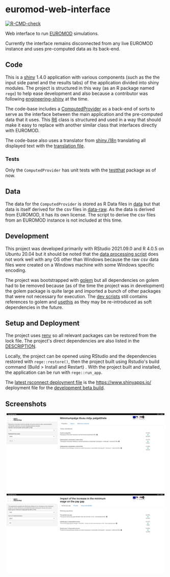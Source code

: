 # euromod-web-interface
<!-- badges: start -->
[![R-CMD-check](https://github.com/kr1stine/euromod-web-interface/workflows/R-CMD-check/badge.svg)](https://github.com/kr1stine/euromod-web-interface/actions)
<!-- badges: end -->
  
Web interface to run [EUROMOD](https://euromod-web.jrc.ec.europa.eu/) simulations.

Currently the interface remains disconnected from any live EUROMOD instance and
uses pre-computed data as its back-end.

## Code

This is a [shiny](https://shiny.rstudio.com/) 1.4.0 application with various
components (such as the the input side panel and the results tabs) of the
application divided into shiny modules. The project is structured in this
way (as an R package named `rege`) to help ease development and also because a contributor was
following [engineering-shiny](https://engineering-shiny.org/) at the time.

The code-base includes a [ComputedProvider](R/ComputedProvider.R) as a back-end of
sorts to serve as the interface between the main application and the pre-computed
data that it uses. This [R6](https://r6.r-lib.org/) class is structured and used
in a way that should make it easy to replace with another similar class that interfaces
directly with EUROMOD.

The code-base also uses a translator from [shiny.i18n](https://github.com/Appsilon/shiny.i18n)
translating all displayed text with the [translation file](inst/extdata/translation.json).

### Tests
Only the `ComputedProvider` has unit tests with the [testthat](https://testthat.r-lib.org/)
package as of now.

## Data
The data for the `ComputedProvider` is stored as R Data files in [data](data/) but
that data is itself derived for the csv files in [data-raw](data-raw). As the data
is derived from EUROMOD, it has its own license. The script to derive the csv files
from an EUROMOD instance is not included at this time.

## Development
This project was developed primarily with RStudio 2021.09.0 and R 4.0.5 on Ubuntu 20.04 but
it should be noted that the [data processing script](data-raw/processing.R) does
not work well with any OS other than Windows because the raw csv data files were
created on a Windows machine with some Windows specific encoding.

The project was bootstrapped with [golem](https://github.com/ThinkR-open/golem)
but all dependencies on golem had to be removed because (as of the time the project was in development) the golem package is quite large
and imported a bunch of other packages that were not necessary for execution. The
[dev scripts](dev/) still contains references to golem and [usethis](https://usethis.r-lib.org/)
as they may be re-introduced as soft dependencies in the future.

## Setup and Deployment
The project uses [renv](https://rstudio.github.io/renv/) so all relevant packages
can be restored from the lock file. The project's direct dependencies are also
listed in the [DESCRIPTION](DESCRIPTION).

Locally, the project can be opened using RStudio and the dependencies restored with
`rege::restore()`, then the project built using Rstudio's build command (Build > Install and Restart)
. With the project built and installed, the application can be run with `rege::run_app`.

The [latest rsconnect deployment file](rsconnect/shinyapps.io/oluwandabira/ewi-beta.dcf)
is the <https://www.shinyapps.io/> deployment file for the [development beta build](https://oluwandabira.shinyapps.io/ewi-beta/).

## Screenshots
![Screenshot in Estonia](screenshots/ss-eesti.png)
![Screenshot in English](screenshots/ss-eng.png)

